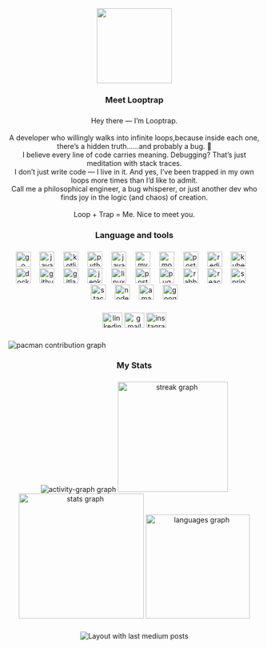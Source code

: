 <div align="center">
  <img height="150" src="https://capsule-render.vercel.app/api?type=waving&color=0:55868b,100:273c46&height=180&text=while(true)&animation=fadeIn&fontColor=ffffff&fontSize=60"  />
</div>

###

<h3 align="center">Meet Looptrap</h3>

###

<p align="center">Hey there — I’m Looptrap.<br><br>A developer who willingly walks into infinite loops,because inside each one, there’s a hidden truth……and probably a bug. 🐛<br>I believe every line of code carries meaning. Debugging? That’s just meditation with stack traces.<br>I don’t just write code — I live in it. And yes, I’ve been trapped in my own loops more times than I’d like to admit.<br>Call me a philosophical engineer, a bug whisperer, or just another dev who finds joy in the logic (and chaos) of creation.<br><br>Loop + Trap = Me. Nice to meet you.</p>

###

<h3 align="center">Language and tools</h3>

###

<div align="center">
  <img src="https://skillicons.dev/icons?i=go" height="30" alt="go logo"  />
  <img width="10" />
  <img src="https://skillicons.dev/icons?i=java" height="30" alt="java logo"  />
  <img width="10" />
  <img src="https://skillicons.dev/icons?i=kotlin" height="30" alt="kotlin logo"  />
  <img width="10" />
  <img src="https://skillicons.dev/icons?i=py" height="30" alt="python logo"  />
  <img width="10" />
  <img src="https://skillicons.dev/icons?i=js" height="30" alt="javascript logo"  />
  <img width="10" />
  <img src="https://skillicons.dev/icons?i=mysql" height="30" alt="mysql logo"  />
  <img width="10" />
  <img src="https://skillicons.dev/icons?i=mongodb" height="30" alt="mongodb logo"  />
  <img width="10" />
  <img src="https://skillicons.dev/icons?i=postgres" height="30" alt="postgresql logo"  />
  <img width="10" />
  <img src="https://skillicons.dev/icons?i=redis" height="30" alt="redis logo"  />
  <img width="10" />
  <img src="https://skillicons.dev/icons?i=kubernetes" height="30" alt="kubernetes logo"  />
  <img width="10" />
  <img src="https://skillicons.dev/icons?i=docker" height="30" alt="docker logo"  />
  <img width="10" />
  <img src="https://skillicons.dev/icons?i=github" height="30" alt="github logo"  />
  <img width="10" />
  <img src="https://skillicons.dev/icons?i=gitlab" height="30" alt="gitlab logo"  />
  <img width="10" />
  <img src="https://skillicons.dev/icons?i=jenkins" height="30" alt="jenkins logo"  />
  <img width="10" />
  <img src="https://skillicons.dev/icons?i=linux" height="30" alt="linux logo"  />
  <img width="10" />
  <img src="https://skillicons.dev/icons?i=postman" height="30" alt="postman logo"  />
  <img width="10" />
  <img src="https://skillicons.dev/icons?i=pug" height="30" alt="pug logo"  />
  <img width="10" />
  <img src="https://skillicons.dev/icons?i=rabbitmq" height="30" alt="rabbitmq logo"  />
  <img width="10" />
  <img src="https://skillicons.dev/icons?i=react" height="30" alt="react logo"  />
  <img width="10" />
  <img src="https://skillicons.dev/icons?i=spring" height="30" alt="spring logo"  />
  <img width="10" />
  <img src="https://skillicons.dev/icons?i=stackoverflow" height="30" alt="stackoverflow logo"  />
  <img width="10" />
  <img src="https://skillicons.dev/icons?i=nodejs" height="30" alt="nodejs logo"  />
  <img width="10" />
  <img src="https://skillicons.dev/icons?i=aws" height="30" alt="amazonwebservices logo"  />
  <img width="10" />
  <img src="https://skillicons.dev/icons?i=gcp" height="30" alt="googlecloud logo"  />
</div>

###

<div align="center">
  <img src="https://raw.githubusercontent.com/maurodesouza/profile-readme-generator/master/src/assets/icons/social/linkedin/default.svg" width="40" height="30" alt="linkedin logo"  />
  <img src="https://raw.githubusercontent.com/maurodesouza/profile-readme-generator/master/src/assets/icons/social/gmail/default.svg" width="40" height="30" alt="gmail logo"  />
  <img src="https://raw.githubusercontent.com/maurodesouza/profile-readme-generator/master/src/assets/icons/social/instagram/default.svg" width="40" height="30" alt="instagram logo"  />
</div>

###

<picture>
  <source media="(prefers-color-scheme: dark)" srcset="https://raw.githubusercontent.com/looptrap/looptrap/output/pacman-contribution-graph-dark.svg">
  <source media="(prefers-color-scheme: light)" srcset="https://raw.githubusercontent.com/looptrap/looptrap/output/pacman-contribution-graph.svg">
  <img alt="pacman contribution graph" src="https://raw.githubusercontent.com/looptrap/looptrap/output/pacman-contribution-graph.svg">
</picture>

###

<h3 align="center">My Stats</h3>

###

<div align="center">
  <img src="https://github-readme-activity-graph.vercel.app/graph?username=looptrap&theme=material&area=true&hide_border=false&hide_title=false" height="" alt="activity-graph graph"  />
  <img src="https://streak-stats.demolab.com?user=looptrap&locale=en&mode=daily&theme=rose_pine&hide_border=false&border_radius=5&date_format=%5BY.%5Dn.j&order=3" height="220" alt="streak graph"  />
  <img src="https://github-readme-stats.vercel.app/api?username=looptrap&hide_title=false&hide_rank=false&show_icons=true&include_all_commits=true&count_private=true&disable_animations=false&theme=rose_pine&locale=en&hide_border=false&order=1" height="250" alt="stats graph"  />
  <img src="https://github-readme-stats.vercel.app/api/top-langs?username=looptrap&locale=en&hide_title=false&layout=compact&card_width=320&langs_count=5&theme=rose_pine&hide_border=false&order=2" height="208" alt="languages graph"  />
</div>

###

<div align="center">
  <img src="https://github-read-medium-git-main.pahlevikun.vercel.app/latest?limit=4&username=deogicorgi" alt="Layout with last medium posts"  />
</div>

###
